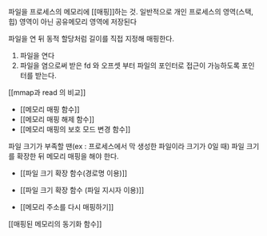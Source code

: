 파일을 프로세스의 메모리에 [[매핑]]하는 것.
일반적으로 개인 프로세스의 영역(스택, 힙) 영역이 아닌 공유메모리 영역에 저장된다

파일을 연 뒤 동적 할당처럼 길이를 직접 지정해 매핑한다.
1) 파일을 연다
2) 파일을 염으로써 받은 fd 와 오프셋 부터 파일의 포인터로 접근이 가능하도록 포인터를 받는다.

[[mmap과 read 의 비교]]

 
 
- [[메모리 매핑 함수]]
- [[메모리 매핑 해제 함수]]
- [[메모리 매핑의 보호 모드 변경 함수]]


파일 크기가 부족할 땐(ex : 프로세스에서 막 생성한 파일이라 크기가 0일 때)
파일 크기를 확장한 뒤 메모리 매핑을 해야 한다.
- [[파일 크기 확장 함수(경로명 이용)]]
- [[파일 크기 확장 함수 (파일 지시자 이용)]]

- [[메모리 주소를 다시 매핑하기]]



[[매핑된 메모리의 동기화 함수]]
